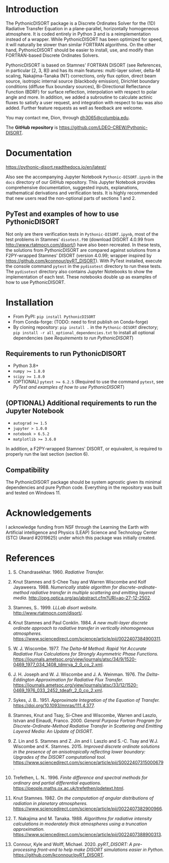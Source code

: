 # Introduction
The PythonicDISORT package is a Discrete Ordinates Solver for the (1D) Radiative Transfer Equation 
in a plane-parallel, horizontally homogeneous atmosphere.
It is coded entirely in Python 3 and is a reimplementation instead of a wrapper.
While PythonicDISORT has been optimized for speed, it will naturally be slower than similar FORTRAN algorithms.
On the other hand, PythonicDISORT should be easier to install, use, and modify than FORTRAN-based Discrete Ordinates Solvers.

PythonicDISORT is based on Stamnes' FORTRAN DISORT (see References, in particular [2, 3, 8]) and has its main features: multi-layer solver, 
delta-M scaling, Nakajima-Tanaka (NT) corrections, only flux option, direct beam source, isotropic internal source (blackbody emission), 
Dirichlet boundary conditions (diffuse flux boundary sources), Bi-Directional Reflectance Function (BDRF) for surface reflection, 
interpolation with respect to polar angle and more.
In addition, we added a subroutine to calculate actinic fluxes to satisfy a user request, and integration with respect to tau was also added.
Further feature requests as well as feedback are welcome.

You may contact me, Dion, through dh3065@columbia.edu.

The **GitHub repository** is https://github.com/LDEO-CREW/Pythonic-DISORT.

# Documentation
https://pythonic-disort.readthedocs.io/en/latest/

Also see the accompanying Jupyter Notebook `Pythonic-DISORT.ipynb` in the `docs` directory
of our GitHub repository.
This Jupyter Notebook provides comprehensive documentation, suggested inputs, explanations, 
mathematical derivations and verification tests.
It is highly recommended that new users read the non-optional parts of sections 1 and 2.

## PyTest and examples of how to use PythonicDISORT

Not only are there verification tests in `Pythonic-DISORT.ipynb`, 
most of the test problems in Stamnes' `disotest.f90` (download DISORT 4.0.99 from http://www.rtatmocn.com/disort/) have also been recreated.
In these tests, the solutions from PythonicDISORT are compared against solutions 
from a F2PY-wrapped Stamnes' DISORT (version 4.0.99; wrapper inspired by https://github.com/kconnour/pyRT_DISORT). With PyTest installed, execute the console command `pytest` 
in the `pydisotest` directory to run these tests. The `pydisotest` directory also contains Jupyter Notebooks to show the implementation of each test.
These notebooks double up as examples of how to use PythonicDISORT.

# Installation

* From PyPI: `pip install PythonicDISORT`
* From Conda-forge: (TODO: need to first publish on Conda-forge)
* By cloning repository: `pip install .` in the `Pythonic-DISORT` directory; `pip install -r all_optional_dependencies.txt` to install all optional dependencies (see *Requirements to run PythonicDISORT*)

## Requirements to run PythonicDISORT
* Python 3.8+
* `numpy >= 1.8.0`
* `scipy >= 1.8.0`
* (OPTIONAL) `pytest >= 6.2.5` (Required to use the command `pytest`, see *PyTest and examples of how to use PythonicDISORT*)

## (OPTIONAL) Additional requirements to run the Jupyter Notebook
* `autograd >= 1.5`
* `jupyter > 1.0.0`
* `notebook > 6.5.2`
* `matplotlib >= 3.6.0`

In addition, a F2PY-wrapped Stamnes' DISORT, or equivalent, is required to properly run the last section (section 6).

## Compatibility

The PythonicDISORT package should be system agnostic given its minimal dependencies and pure Python code.
Everything in the repository was built and tested on Windows 11.

# Acknowledgements

I acknowledge funding from NSF through the Learning the Earth with Artificial intelligence and Physics (LEAP) 
Science and Technology Center (STC) (Award #2019625) under which this package was initially created.

# References
1) S. Chandrasekhar. 1960. *Radiative Transfer.*

2) Knut Stamnes and S-Chee Tsay and Warren Wiscombe and Kolf Jayaweera. 1988. *Numerically stable algorithm for discrete-ordinate-method radiative transfer in multiple scattering and emitting layered media.* http://opg.optica.org/ao/abstract.cfm?URI=ao-27-12-2502.

3) Stamnes, S.. 1999. *LLLab disort website.* http://www.rtatmocn.com/disort/.

4) Knut Stamnes and Paul Conklin. 1984. *A new multi-layer discrete ordinate approach to radiative transfer in vertically inhomogeneous atmospheres.* https://www.sciencedirect.com/science/article/pii/0022407384900311.

5) W. J. Wiscombe. 1977. *The Delta–M Method: Rapid Yet Accurate Radiative Flux Calculations for Strongly Asymmetric Phase Functions.* https://journals.ametsoc.org/view/journals/atsc/34/9/1520-0469_1977_034_1408_tdmrya_2_0_co_2.xml.

6) J. H. Joseph and W. J. Wiscombe and J. A. Weinman. 1976. *The Delta-Eddington Approximation for Radiative Flux Transfer.* https://journals.ametsoc.org/view/journals/atsc/33/12/1520-0469_1976_033_2452_tdeafr_2_0_co_2.xml.

7) Sykes, J. B.. 1951. *Approximate Integration of the Equation of Transfer.* https://doi.org/10.1093/mnras/111.4.377.

8) Stamnes, Knut and Tsay, Si-Chee and Wiscombe, Warren and Laszlo, Istvan and Einaudi, Franco. 2000. *General Purpose Fortran Program for Discrete-Ordinate-Method Radiative Transfer in Scattering and Emitting Layered Media: An Update of DISORT.*

9) Z. Lin and S. Stamnes and Z. Jin and I. Laszlo and S.-C. Tsay and W.J. Wiscombe and K. Stamnes. 2015. *Improved discrete ordinate solutions in the presence of an anisotropically reflecting lower boundary: Upgrades of the DISORT computational tool.* https://www.sciencedirect.com/science/article/pii/S0022407315000679.

10) Trefethen, L. N.. 1996. *Finite difference and spectral methods for ordinary and partial differential equations.* https://people.maths.ox.ac.uk/trefethen/pdetext.html.

11) Knut Stamnes. 1982. *On the computation of angular distributions of radiation in planetary atmospheres.* https://www.sciencedirect.com/science/article/pii/0022407382900966.

12) T. Nakajima and M. Tanaka. 1988. *Algorithms for radiative intensity calculations in moderately thick atmospheres using a truncation approximation.* https://www.sciencedirect.com/science/article/pii/0022407388900313.

13) Connour, Kyle and Wolff, Michael. 2020. *pyRT_DISORT: A pre-processing front-end to help make DISORT simulations easier in Python.* https://github.com/kconnour/pyRT_DISORT.
